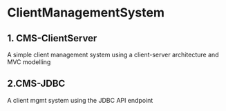 # ClientManagementSystem

## 1. CMS-ClientServer

A simple client management system using a client-server architecture and MVC modelling

## 2.CMS-JDBC

A client mgmt system using the JDBC API endpoint
